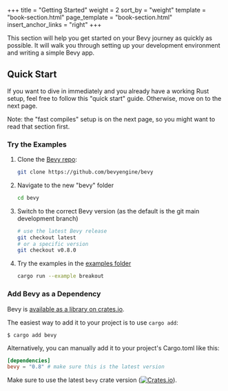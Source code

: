 +++
title = "Getting Started"
weight = 2
sort_by = "weight"
template = "book-section.html"
page_template = "book-section.html"
insert_anchor_links = "right"
+++

This section will help you get started on your Bevy journey as quickly as possible. It will walk you through setting up your development environment and writing a simple Bevy app.

## Quick Start

If you want to dive in immediately and you already have a working Rust setup, feel free to follow this "quick start" guide. Otherwise, move on to the next page.

Note: the "fast compiles" setup is on the next page, so you might want to read that section first.

### Try the Examples

1. Clone the [Bevy repo](https://github.com/bevyengine/bevy):
    ```sh
    git clone https://github.com/bevyengine/bevy
    ```
2. Navigate to the new "bevy" folder
    ```sh
    cd bevy
    ```
3. Switch to the correct Bevy version (as the default is the git main development branch)
    ```sh
    # use the latest Bevy release
    git checkout latest
    # or a specific version
    git checkout v0.8.0
    ```
4. Try the examples in the [examples folder](https://github.com/bevyengine/bevy/tree/latest/examples#examples)
    ```sh
    cargo run --example breakout
    ```

### Add Bevy as a Dependency

Bevy is [available as a library on crates.io](https://crates.io/crates/bevy).

The easiest way to add it to your project is to use `cargo add`:

```cli
$ cargo add bevy
```

Alternatively, you can manually add it to your project's Cargo.toml like this:

```toml
[dependencies]
bevy = "0.8" # make sure this is the latest version
```

Make sure to use the latest `bevy` crate version ([![Crates.io](https://img.shields.io/crates/v/bevy.svg)](https://crates.io/crates/bevy)).
